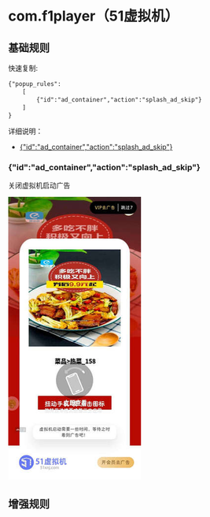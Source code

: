 # com.f1player（51虚拟机）

## 基础规则

快速复制:
```
{"popup_rules":
    [
        {"id":"ad_container","action":"splash_ad_skip"}
    ]
}
```
详细说明：
- [{"id":"ad_container","action":"splash_ad_skip"}](#idad_containeractionsplash_ad_skip)

### {"id":"ad_container","action":"splash_ad_skip"}
关闭虚拟机启动广告

![](./assets/虚拟机启动广告.jpg)


## 增强规则
